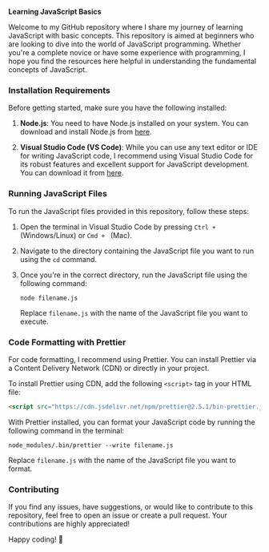 **Learning JavaScript Basics**

Welcome to my GitHub repository where I share my journey of learning JavaScript with basic concepts. This repository is aimed at beginners who are looking to dive into the world of JavaScript programming. Whether you're a complete novice or have some experience with programming, I hope you find the resources here helpful in understanding the fundamental concepts of JavaScript.

### Installation Requirements

Before getting started, make sure you have the following installed:

1. **Node.js**: You need to have Node.js installed on your system. You can download and install Node.js from [here](https://nodejs.org/).

2. **Visual Studio Code (VS Code)**: While you can use any text editor or IDE for writing JavaScript code, I recommend using Visual Studio Code for its robust features and excellent support for JavaScript development. You can download it from [here](https://code.visualstudio.com/).

### Running JavaScript Files

To run the JavaScript files provided in this repository, follow these steps:

1. Open the terminal in Visual Studio Code by pressing `Ctrl + ` (Windows/Linux) or `Cmd + ` (Mac).

2. Navigate to the directory containing the JavaScript file you want to run using the `cd` command.

3. Once you're in the correct directory, run the JavaScript file using the following command:

    ```
    node filename.js
    ```

    Replace `filename.js` with the name of the JavaScript file you want to execute.

### Code Formatting with Prettier

For code formatting, I recommend using Prettier. You can install Prettier via a Content Delivery Network (CDN) or directly in your project.

To install Prettier using CDN, add the following `<script>` tag in your HTML file:

```html
<script src="https://cdn.jsdelivr.net/npm/prettier@2.5.1/bin-prettier.js"></script>
```

With Prettier installed, you can format your JavaScript code by running the following command in the terminal:

```
node_modules/.bin/prettier --write filename.js
```

Replace `filename.js` with the name of the JavaScript file you want to format.

### Contributing

If you find any issues, have suggestions, or would like to contribute to this repository, feel free to open an issue or create a pull request. Your contributions are highly appreciated!

Happy coding! 🚀

